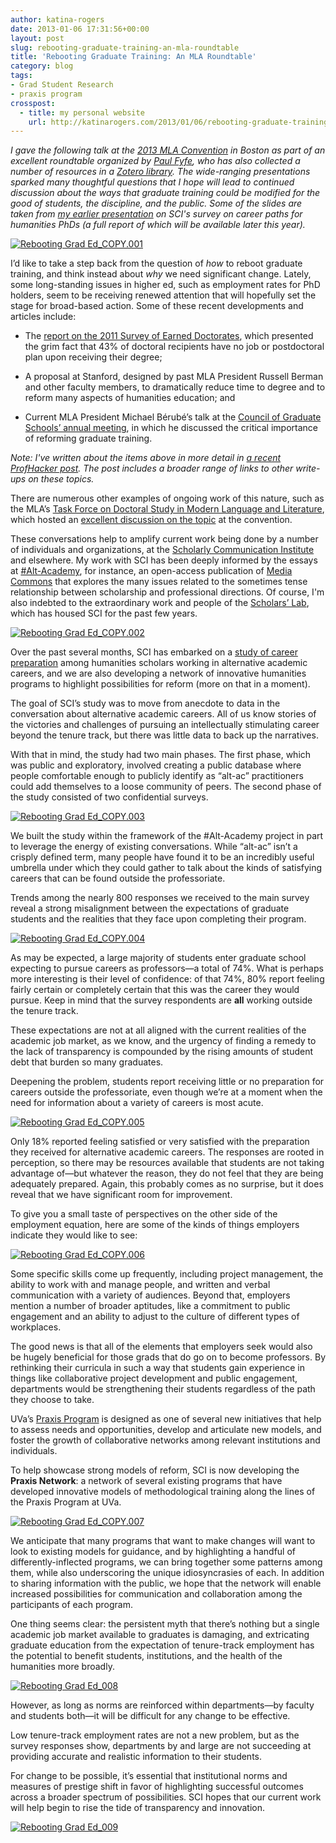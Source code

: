 ```yaml
---
author: katina-rogers
date: 2013-01-06 17:31:56+00:00
layout: post
slug: rebooting-graduate-training-an-mla-roundtable
title: 'Rebooting Graduate Training: An MLA Roundtable'
category: blog
tags:
- Grad Student Research
- praxis program
crosspost:
  - title: my personal website
    url: http://katinarogers.com/2013/01/06/rebooting-graduate-training-mla
---
```


_I gave the following talk at the [2013 MLA Convention](http://www.mla.org/convention) in Boston as part of an excellent roundtable organized by [Paul Fyfe](https://twitter.com/pfyfe), who has also collected a number of resources in a [Zotero library](https://www.zotero.org/groups/mla_computer_studies_in_language_and_literature_g011/items). The wide-ranging presentations sparked many thoughtful questions that I hope will lead to continued discussion about the ways that graduate training could be modified for the good of students, the discipline, and the public. Some of the slides are taken from [my earlier presentation](http://www.scholarslab.org/scholarly-communication-institute/outside-the-pipeline-from-anecdote-to-data/) on SCI's survey on career paths for humanities PhDs (a full report of which will be available later this year)._

[![Rebooting Grad Ed_COPY.001](http://katinarogers.com/wp-content/uploads/2013/01/Rebooting-Grad-Ed_COPY.001.jpg)](http://katinarogers.com/?attachment_id=904)

I’d like to take a step back from the question of _how_ to reboot graduate training, and think instead about _why_ we need significant change. Lately, some long-standing issues in higher ed, such as employment rates for PhD holders, seem to be receiving renewed attention that will hopefully set the stage for broad-based action. Some of these recent developments and articles include:




  * The [report on the 2011 Survey of Earned Doctorates](http://www.nsf.gov/statistics/sed/digest/2011/index.cfm), which presented the grim fact that 43% of doctoral recipients have no job or postdoctoral plan upon receiving their degree;



  * A proposal at Stanford, designed by past MLA President Russell Berman and other faculty members, to dramatically reduce time to degree and to reform many aspects of humanities education; and



  * Current MLA President Michael Bérubé’s talk at the [Council of Graduate Schools’ annual meeting](http://www.cgsnet.org/2012-cgs-52nd-annual-meeting-presentations), in which he discussed the critical importance of reforming graduate training.


_Note: I've written about the items above in more detail in [a recent ProfHacker post](http://chronicle.com/blogs/profhacker/graduate-education-reform/45043). The post includes a broader range of links to other write-ups on these topics._

There are numerous other examples of ongoing work of this nature, such as the MLA’s [Task Force on Doctoral Study in Modern Language and Literature](http://www.mla.org/tf_doctoral), which hosted an [excellent discussion on the topic](http://www.mla.org/program_details?prog_id=394&year=2013) at the convention.

These conversations help to amplify current work being done by a number of individuals and organizations, at the [Scholarly Communication Institute](http://uvasci.org) and elsewhere. My work with SCI has been deeply informed by the essays at [#Alt-Academy](http://mediacommons.futureofthebook.org/alt-ac/), for instance, an open-access publication of [Media Commons](http://mediacommons.futureofthebook.org/) that explores the many issues related to the sometimes tense relationship between scholarship and professional directions. Of course, I'm also indebted to the extraordinary work and people of the [Scholars’ Lab](http://scholarslab.org), which has housed SCI for the past few years.

[![Rebooting Grad Ed_COPY.002](http://katinarogers.com/wp-content/uploads/2013/01/Rebooting-Grad-Ed_COPY.002.jpg)](http://katinarogers.com/?attachment_id=905)

Over the past several months, SCI has embarked on a [study of career preparation](http://mediacommons.futureofthebook.org/alt-ac/who-we-are) among humanities scholars working in alternative academic careers, and we are also developing a network of innovative humanities programs to highlight possibilities for reform (more on that in a moment).

The goal of SCI’s study was to move from anecdote to data in the conversation about alternative academic careers. All of us know stories of the victories and challenges of pursuing an intellectually stimulating career beyond the tenure track, but there was little data to back up the narratives.

With that in mind, the study had two main phases. The first phase, which was public and exploratory,  involved creating a public database where people comfortable enough to publicly identify as “alt-ac” practitioners could add themselves to a loose community of peers. The second phase of the study consisted of two confidential surveys.

[![Rebooting Grad Ed_COPY.003](http://katinarogers.com/wp-content/uploads/2013/01/Rebooting-Grad-Ed_COPY.003.jpg)](http://katinarogers.com/?attachment_id=906)

We built the study within the framework of the #Alt-Academy project in part to leverage the energy of existing conversations. While “alt-ac” isn’t a crisply defined term, many people have found it to be an incredibly useful umbrella under which they could gather to talk about the kinds of satisfying careers that can be found outside the professoriate.

Trends among the nearly 800 responses we received to the main survey reveal a strong misalignment between the expectations of graduate students and the realities that they face upon completing their program.

[![Rebooting Grad Ed_COPY.004](http://katinarogers.com/wp-content/uploads/2013/01/Rebooting-Grad-Ed_COPY.004.jpg)](http://katinarogers.com/?attachment_id=907)

As may be expected, a large majority of students enter graduate school expecting to pursue careers as professors&mdash;a total of 74%. What is perhaps more interesting is their level of confidence: of that 74%, 80% report feeling fairly certain or completely certain that this was the career they would pursue. Keep in mind that the survey respondents are **all** working outside the tenure track.

These expectations are not at all aligned with the current realities of the academic job market, as we know, and the urgency of finding a remedy to the lack of transparency is compounded by the rising amounts of student debt that burden so many graduates.

Deepening the problem, students report receiving little or no preparation for careers outside the professoriate, even though we’re at a moment when the need for information about a variety of careers is most acute.

[![Rebooting Grad Ed_COPY.005](http://katinarogers.com/wp-content/uploads/2013/01/Rebooting-Grad-Ed_COPY.005.jpg)](http://katinarogers.com/?attachment_id=908)

Only 18% reported feeling satisfied or very satisfied with the preparation they received for alternative academic careers. The responses are rooted in perception, so there may be resources available that students are not taking advantage of&mdash;but whatever the reason, they do not feel that they are being adequately prepared. Again, this probably comes as no surprise, but it does reveal that we have significant room for improvement.

To give you a small taste of perspectives on the other side of the employment equation, here are some of the kinds of things employers indicate they would like to see:

[![Rebooting Grad Ed_COPY.006](http://katinarogers.com/wp-content/uploads/2013/01/Rebooting-Grad-Ed_COPY.006.jpg)](http://katinarogers.com/?attachment_id=909)

Some specific skills come up frequently, including project management, the ability to work with and manage people, and written and verbal communication with a variety of audiences. Beyond that, employers mention a number of broader aptitudes, like a commitment to public engagement and an ability to adjust to the culture of different types of workplaces.

The good news is that all of the elements that employers seek would also be hugely beneficial for those grads that do go on to become professors. By rethinking their curricula in such a way that students gain experience in things like collaborative project development and public engagement, departments would be strengthening their students regardless of the path they choose to take.

UVa’s [Praxis Program](http://praxis.scholarslab.org) is designed as one of several new initiatives that help to assess needs and opportunities, develop and articulate new models, and foster the growth of collaborative networks among relevant institutions and individuals.

To help showcase strong models of reform, SCI is now developing the **Praxis Network**: a network of several existing programs that have developed innovative models of methodological training along the lines of the Praxis Program at UVa.

[![Rebooting Grad Ed_COPY.007](http://katinarogers.com/wp-content/uploads/2013/01/Rebooting-Grad-Ed_COPY.007.jpg)](http://katinarogers.com/?attachment_id=910)

We anticipate that many programs that want to make changes will want to look to existing models for guidance, and by highlighting a handful of differently-inflected programs, we can bring together some patterns among them, while also underscoring the unique idiosyncrasies of each. In addition to sharing information with the public, we hope that the network will enable increased possibilities for communication and collaboration among the participants of each program.

One thing seems clear: the persistent myth that there’s nothing but a single academic job market available to graduates is damaging, and extricating graduate education from the expectation of tenure-track employment has the potential to benefit students, institutions, and the health of the humanities more broadly.

[![Rebooting Grad Ed_008](http://katinarogers.com/wp-content/uploads/2013/01/Rebooting-Grad-Ed_008.jpg)](http://katinarogers.com/?attachment_id=916)

However, as long as norms are reinforced within departments&mdash;by faculty and students both&mdash;it will be difficult for any change to be effective.

Low tenure-track employment rates are not a new problem, but as the survey responses show, departments by and large are not succeeding at providing accurate and realistic information to their students.

For change to be possible, it’s essential that institutional norms and measures of prestige shift in favor of highlighting successful outcomes across a broader spectrum of possibilities. SCI hopes that our current work will help begin to rise the tide of transparency and innovation.

[![Rebooting Grad Ed_009](http://katinarogers.com/wp-content/uploads/2013/01/Rebooting-Grad-Ed_0091.jpg)](http://katinarogers.com/?attachment_id=918)
